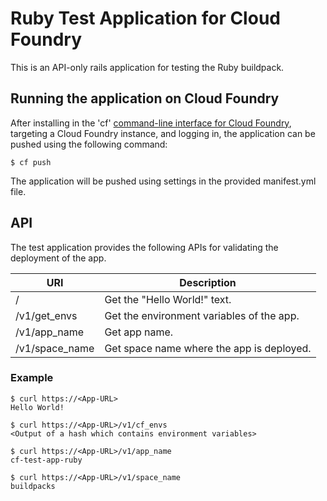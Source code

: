 # Ruby Test Application for Cloud Foundry

This is an API-only rails application for testing the Ruby buildpack.

## Running the application on Cloud Foundry

After installing in the 'cf' [command-line interface for Cloud Foundry](http://docs.cloudfoundry.org/devguide/installcf/),
targeting a Cloud Foundry instance, and logging in, the application can be pushed using the following command:

~~~
$ cf push
~~~

The application will be pushed using settings in the provided manifest.yml file.

## API

The test application provides the following APIs for validating the deployment of the app.

|          URI         |                Description                |
| -------------------- | ----------------------------------------- |
| /                    | Get the "Hello World!" text.              |
| /v1/get_envs         | Get the environment variables of the app. |
| /v1/app_name         | Get app name.                             |
| /v1/space_name       | Get space name where the app is deployed. |

### Example
~~~
$ curl https://<App-URL>
Hello World!

$ curl https://<App-URL>/v1/cf_envs
<Output of a hash which contains environment variables>

$ curl https://<App-URL>/v1/app_name
cf-test-app-ruby

$ curl https://<App-URL>/v1/space_name
buildpacks
~~~
